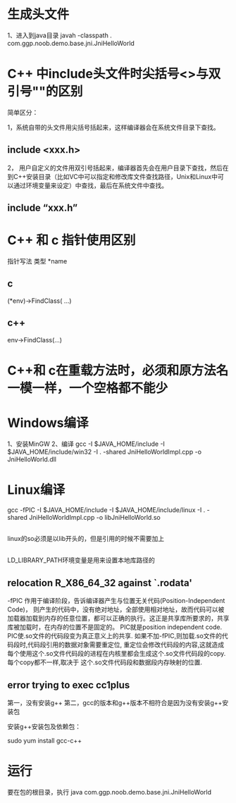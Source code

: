 # 生成头文件
 1、进入到java目录
 javah -classpath .  com.ggp.noob.demo.base.jni.JniHelloWorld

# C++ 中include头文件时尖括号<>与双引号""的区别

简单区分：

1，系统自带的头文件用尖括号括起来，这样编译器会在系统文件目录下查找。 

## include <xxx.h> 
2， 用户自定义的文件用双引号括起来，编译器首先会在用户目录下查找，然后在到C++安装目录（比如VC中可以指定和修改库文件查找路径，Unix和Linux中可以通过环境变量来设定）中查找，最后在系统文件中查找。 
## include “xxx.h”

# C++ 和 c 指针使用区别
指针写法    类型   *name
## c
(*env)->FindClass( ...)
## c++
env->FindClass(...)

# C++和 c在重载方法时，必须和原方法名一模一样，一个空格都不能少


# Windows编译
 1、安装MinGW
 2、编译
 gcc -I $JAVA_HOME/include  -I $JAVA_HOME/include/win32  -I .  -shared JniHelloWorldImpl.cpp  -o JniHelloWorld.dll
  

# Linux编译
 gcc -fPIC -I $JAVA_HOME/include  -I $JAVA_HOME/include/linux  -I .  -shared JniHelloWorldImpl.cpp  -o libJniHelloWorld.so
 
 ##
 linux的so必须是以lib开头的，但是引用的时候不需要加上
 
 ## 
 LD_LIBRARY_PATH环境变量是用来设置本地库路径的
 
## relocation R_X86_64_32 against `.rodata' 
 -fPIC 作用于编译阶段，告诉编译器产生与位置无关代码(Position-Independent Code)，
 则产生的代码中，没有绝对地址，全部使用相对地址，故而代码可以被加载器加载到内存的任意位置，都可以正确的执行。这正是共享库所要求的，共享库被加载时，在内存的位置不是固定的。
 PIC就是position independent code.
 PIC使.so文件的代码段变为真正意义上的共享.
 如果不加-fPIC,则加载.so文件的代码段时,代码段引用的数据对象需要重定位, 重定位会修改代码段的内容,这就造成每个使用这个.so文件代码段的进程在内核里都会生成这个.so文件代码段的copy.每个copy都不一样,取决于 这个.so文件代码段和数据段内存映射的位置.
 
##  error trying to exec cc1plus
 第一，没有安装g++
 第二，gcc的版本和g++版本不相符合是因为没有安装g++安装包
 
 安装g++安装包及依赖包：
 
 sudo yum install gcc-c++
 
 # 运行
   要在包的根目录，执行
   java  com.ggp.noob.demo.base.jni.JniHelloWorld
   